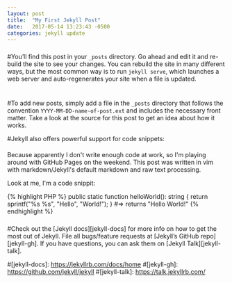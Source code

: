 ```yaml
---
layout: post
title:  "My First Jekyll Post"
date:   2017-05-14 13:23:43 -0500
categories: jekyll update
---
```

###
#You’ll find this post in your `_posts` directory. Go ahead and edit it and re-build the site to see your changes. You can rebuild the site in many different ways, but the most common way is to run `jekyll serve`, which launches a web server and auto-regenerates your site when a file is updated.
#
#To add new posts, simply add a file in the `_posts` directory that follows the convention `YYYY-MM-DD-name-of-post.ext` and includes the necessary front matter. Take a look at the source for this post to get an idea about how it works.

#Jekyll also offers powerful support for code snippets:
####

Because apparently I don't write enough code at work, so I'm playing around with GitHub Pages on the weekend.  This post was written in vim with markdown/Jekyll's default markdown and raw text processing.

Look at me, I'm a code snippit:

{% highlight PHP %}
public static function helloWorld(): string {
  return sprintf("%s %s", "Hello", "World!");
}
#=> returns "Hello World!"
{% endhighlight %}

###
#Check out the [Jekyll docs][jekyll-docs] for more info on how to get the most out of Jekyll. File all bugs/feature requests at [Jekyll’s GitHub repo][jekyll-gh]. If you have questions, you can ask them on [Jekyll Talk][jekyll-talk].

#[jekyll-docs]: https://jekyllrb.com/docs/home
#[jekyll-gh]:   https://github.com/jekyll/jekyll
#[jekyll-talk]: https://talk.jekyllrb.com/
###
